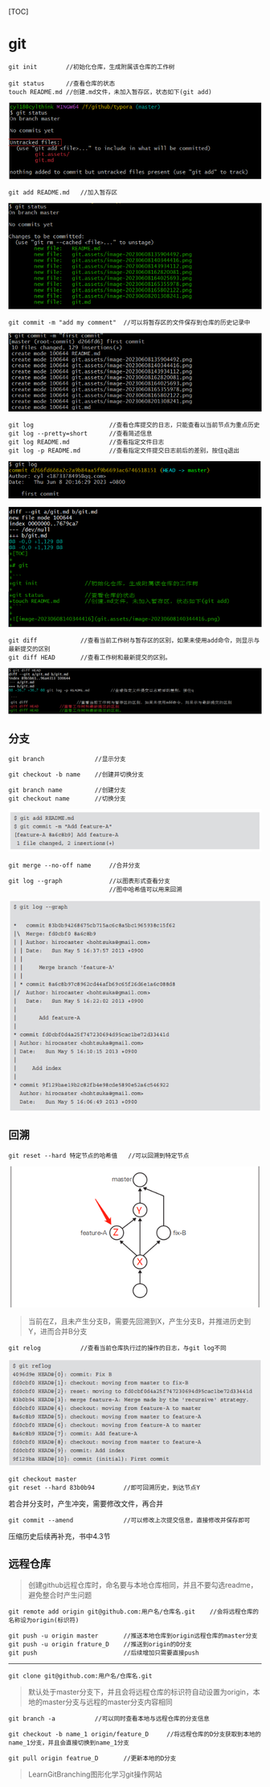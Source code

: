 [TOC]

# git

```
git init		//初始化仓库，生成附属该仓库的工作树

git status		//查看仓库的状态
touch README.md	//创建.md文件，未加入暂存区，状态如下(git add)
```

![image-20230608201308241](git.assets/image-20230608201308241.png)

```
git add README.md	//加入暂存区
```

![image-20230608201552790](git.assets/image-20230608201552790.png)

```
git commit -m "add my comment"	//可以将暂存区的文件保存到仓库的历史记录中
```

![image-20230608201805433](git.assets/image-20230608201805433.png)

```
git log						//查看仓库提交的日志，只能查看以当前节点为重点历史
git log --pretty=short		//查看简述信息
git log README.md			//查看指定文件日志
git log -p README.md		//查看指定文件提交日志前后的差别，按住q退出
```

![image-20230608201729908](git.assets/image-20230608201729908.png)

![image-20230608202119343](git.assets/image-20230608202119343.png)

```
git diff			//查看当前工作树与暂存区的区别，如果未使用add命令，则显示与最新提交的区别
git diff HEAD		//查看工作树和最新提交的区别。
```

![image-20230608202726999](git.assets/image-20230608202726999.png)

## 分支

```
git branch				//显示分支
```

```
git checkout -b name	//创建并切换分支
```

```
git branch name			//创建分支
git checkout name		//切换分支
```

![image-20230608162820081](git.assets/image-20230608162820081.png)

```
git merge --no-off name		//合并分支
```

```
git log --graph				//以图表形式查看分支
							//图中哈希值可以用来回溯
```

![image-20230608164025693](git.assets/image-20230608164025693.png)

## 回溯

```
git reset --hard 特定节点的哈希值	//可以回溯到特定节点
```

![image-20230608165355978](git.assets/image-20230608165355978.png)

> 当前在Z，且未产生分支B，需要先回溯到X，产生分支B，并推进历史到Y，进而合并B分支

```
git relog			//查看当前仓库执行过的操作的日志，与git log不同
```

![image-20230608165802122](git.assets/image-20230608165802122.png)

```
git checkout master
git reset --hard 83b0b94		//即可回溯历史，到达节点Y
```

若合并分支时，产生冲突，需要修改文件，再合并

```
git commit --amend				//可以修改上次提交信息，直接修改并保存即可
```

压缩历史后续再补充，书中4.3节

## 远程仓库

> 创建github远程仓库时，命名要与本地仓库相同，并且不要勾选readme，避免整合时产生问题

```
git remote add origin git@github.com:用户名/仓库名.git	//会将远程仓库的名称设为origin(标识符)
```

```
git push -u origin master		//推送本地仓库到origin远程仓库的master分支
git push -u origin frature_D	//推送到origin的D分支
git push						//后续增加只需要直接push
```

------

```
git clone git@github.com:用户名/仓库名.git
```

> 默认处于master分支下，并且会将远程仓库的标识符自动设置为origin，本地的master分支与远程的master分支内容相同

```
git branch -a			//可以同时查看本地与远程仓库的分支信息
```

```
git checkout -b name_1 origin/feature_D		//将远程仓库的D分支获取到本地的name_1分支，并且会直接切换到name_1分支
```

```
git pull origin featrue_D		//更新本地的D分支
```

> LearnGitBranching图形化学习git操作网站